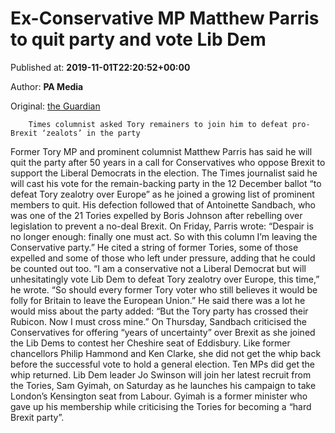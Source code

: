 
# Ex-Conservative MP Matthew Parris to quit party and vote Lib Dem

Published at: **2019-11-01T22:20:52+00:00**

Author: **PA Media**

Original: [the Guardian](https://www.theguardian.com/politics/2019/nov/01/ex-conservative-mp-matthew-parris-to-quit-party-and-vote-lib-dem)


        Times columnist asked Tory remainers to join him to defeat pro-Brexit ‘zealots’ in the party
      
Former Tory MP and prominent columnist Matthew Parris has said he will quit the party after 50 years in a call for Conservatives who oppose Brexit to support the Liberal Democrats in the election.
The Times journalist said he will cast his vote for the remain-backing party in the 12 December ballot “to defeat Tory zealotry over Europe” as he joined a growing list of prominent members to quit.
His defection followed that of Antoinette Sandbach, who was one of the 21 Tories expelled by Boris Johnson after rebelling over legislation to prevent a no-deal Brexit.
On Friday, Parris wrote: “Despair is no longer enough: finally one must act. So with this column I’m leaving the Conservative party.”
He cited a string of former Tories, some of those expelled and some of those who left under pressure, adding that he could be counted out too.
“I am a conservative not a Liberal Democrat but will unhesitatingly vote Lib Dem to defeat Tory zealotry over Europe, this time,” he wrote. “So should every former Tory voter who still believes it would be folly for Britain to leave the European Union.”
He said there was a lot he would miss about the party added: “But the Tory party has crossed their Rubicon. Now I must cross mine.”
On Thursday, Sandbach criticised the Conservatives for offering “years of uncertainty” over Brexit as she joined the Lib Dems to contest her Cheshire seat of Eddisbury.
Like former chancellors Philip Hammond and Ken Clarke, she did not get the whip back before the successful vote to hold a general election. Ten MPs did get the whip returned.
Lib Dem leader Jo Swinson will join her latest recruit from the Tories, Sam Gyimah, on Saturday as he launches his campaign to take London’s Kensington seat from Labour.
Gyimah is a former minister who gave up his membership while criticising the Tories for becoming a “hard Brexit party”.
